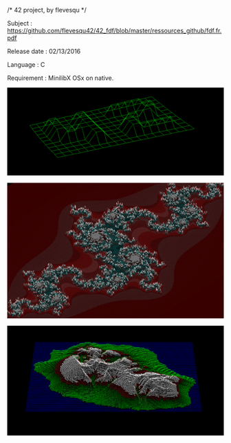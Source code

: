 /* 42 project, by flevesqu */

Subject : https://github.com/flevesqu42/42_fdf/blob/master/ressources_github/fdf.fr.pdf

Release date : 02/13/2016

Language : C

Requirement : MinilibX OSx on native.

![alt tag](https://github.com/flevesqu42/42_fdf/blob/master/ressources_github/Screen%20Shot%202016-08-19%20at%208.41.30%20AM.png?raw=true)

![alt tag](https://github.com/flevesqu42/42_fdf/blob/master/ressources_github/Screen%20Shot%202016-08-19%20at%201.48.31%20AM.png?raw=true)

![alt tag](https://github.com/flevesqu42/42_fdf/blob/master/ressources_github/Screen%20Shot%202016-08-19%20at%208.44.24%20AM.png?raw=true)
